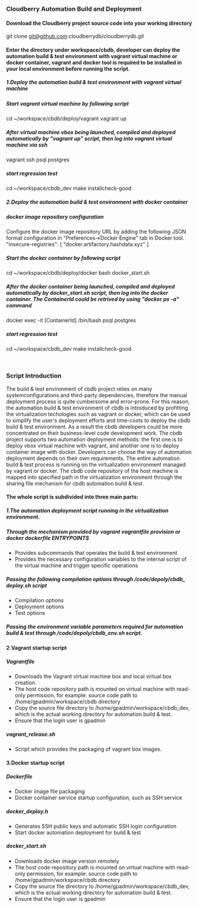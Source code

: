 ### Cloudberry Automation Build and Deployment

#### Download the Cloudberry project source code into your working directory
git clone git@github.com:cloudberrydb/cloudberrydb.git

#### Enter the directory under workspace/cbdb, developer can deploy the automation build & test environment with vagrant virtual machine or docker container, vagrant and docker tool is required to be installed in your local environment before running the script.

##### 1.Deploy the automation build & test environment with vagrant virtual machine

##### Start vagrant virtual machine by following script
cd ~/workspace/cbdb/deploy/vagrant
vagrant up

##### After virtual machine vbox being launched, compiled and deployed automatically by "vagrant up" script, then log into vagrant virtual machine via ssh
vagrant ssh
psql postgres

##### start regression test
cd ~/workspace/cbdb_dev
make installcheck-good


##### 2.Deploy the automation build & test environment with docker container

##### docker image repository configuration
Configure the docker image repository URL by adding the following JSON format configuration in "Preferences->Docker Engine" tab in Docker tool.
"insecure-registries": [
    "docker.artifactory.hashdata.xyz"
]

##### Start the docker container by following script
cd ~/workspace/cbdb/deploy/docker
bash docker_start.sh

##### After the docker container being launched, compiled and deployed automatically by docker_start.sh script, then log into the docker container. The ContainerId could be retrived by using "docker ps -a" command
docker exec -it [ContainerId] /bin/bash
psql postgres

##### start regression test
cd ~/workspace/cbdb_dev
make installcheck-good

<br>


### Script Introduction

The build & test environment of cbdb project relies on many systemconfigurations and third-party dependencies, therefore the manual deployment process is quite cumbersome and error-prone. For this reason, the automation build & test environment of cbdb is introduced by profitting the virtualization techologies such as vagrant or docker, which can be used to simplify the user's deployment efforts and time-costs to deploy the cbdb build & test environment. As a result the cbdb developers could be more concentrated on their business-level code development work. The cbdb project supports two automation deployment methods: the first one is to deploy vbox virtual machine with vagrant, and another one is to deploy container image with docker. Developers can choose the way of automation deployment depends on their own requirements. The entire automation build & test process is running on the virtualization environment managed by vagrant or docker. The cbdb code repository of the host machine is mapped into specified path in the virtualization environment through the sharing file mechanism for cbdb automation build & test.

#### The whole script is subdivided into three main parts:

##### 1.The automation deployment script running in the virtualization environment.
##### Through the mechanism provided by vagrant vagrantfile provision or docker dockerfile ENTRYPOINTS
  *  Provides subcommands that operates the build & test environment
  *  Provides the necessary configuration variables to the internal script of the virtual machine and trigger specific operations
##### Passing the following compilation options through /code/depoly/cbdb_ deploy.sh script
  *  Compilation options
  *  Deployment options
  *  Test options
##### Passing the environment variable parameters required for automation build & test through /code/depoly/cbdb_env.sh script.

#### 2.Vagrant startup script
#####   Vagrantfile
  *  Downloads the Vagrant virtual machine box and local virtual box creation.
  *  The host code repository path is mounted on virtual machine with read-only permission, for example: source code path to /home/gpadmin/workspace/cbdb directory
  *  Copy the source file directory to /home/gpadmin/workspace/cbdb_dev, which is the actual working directory for automation build & test.
  *  Ensure that the login user is gpadmin
#####   vagrant_release.sh
  *  Script which provides the packaging of vagrant box images.

#### 3.Docker startup script
#####   Dockerfile
  *  Docker image file packaging
  *  Docker container service startup configuration, such as SSH service
#####   docker_deploy.h
  *  Generates SSH public keys and automatic SSH login configuration
  *  Start docker automation deployment for build & test
#####   docker_start.sh
  *  Downloads docker image version remotely
  *  The host code repository path is mounted on virtual machine with read-only permission, for example: source code path to /home/gpadmin/workspace/cbdb directory
  *  Copy the source file directory to /home/gpadmin/workspace/cbdb_dev, which is the actual working directory for automation build & test.
  *  Ensure that the login user is gpadmin

<br>
